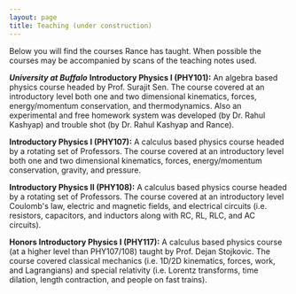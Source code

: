 ```yaml
---
layout: page
title: Teaching (under construction)
---
```



Below you will find the courses Rance has taught.
When possible the courses may be accompanied by scans of the teaching notes used.

***University at Buffalo***
**Introductory Physics I (PHY101):**
An algebra based physics course headed by Prof. Surajit Sen.
The course covered at an introductory level both one and two dimensional kinematics, forces, energy/momentum conservation, and thermodynamics.
Also an experimental and free homework system was developed (by Dr. Rahul Kashyap) and trouble shot (by Dr. Rahul Kashyap and Rance).

**Introductory Physics I (PHY107):**
A calculus based physics course headed by a rotating set of Professors.
The course covered at an introductory level both one and two dimensional kinematics, forces, energy/momentum conservation, gravity, and pressure.

**Introductory Physics II (PHY108):**
A calculus based physics course headed by a rotating set of Professors.
The course covered at an introductory level Coulomb's law, electric and magnetic fields, and electrical circuits (i.e. resistors, capacitors, and inductors along with RC, RL, RLC, and AC circuits).

**Honors Introductory Physics I (PHY117):**
A calculus based physics course (at a higher level than PHY107/108) taught by Prof. Dejan Stojkovic.
The course covered classical mechanics (i.e. 1D/2D kinematics, forces, work, and Lagrangians) and special relativity (i.e. Lorentz transforms, time dilation, length contraction, and people on fast trains).
